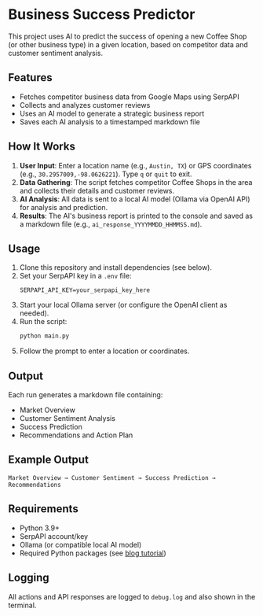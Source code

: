 
# Business Success Predictor

This project uses AI to predict the success of opening a new Coffee Shop (or other business type) in a given location, based on competitor data and customer sentiment analysis.

## Features
- Fetches competitor business data from Google Maps using SerpAPI
- Collects and analyzes customer reviews
- Uses an AI model to generate a strategic business report
- Saves each AI analysis to a timestamped markdown file

## How It Works
1. **User Input**: Enter a location name (e.g., `Austin, TX`) or GPS coordinates (e.g., `30.2957009,-98.0626221`). Type `q` or `quit` to exit.
2. **Data Gathering**: The script fetches competitor Coffee Shops in the area and collects their details and customer reviews.
3. **AI Analysis**: All data is sent to a local AI model (Ollama via OpenAI API) for analysis and prediction.
4. **Results**: The AI's business report is printed to the console and saved as a markdown file (e.g., `ai_response_YYYYMMDD_HHMMSS.md`).

## Usage
1. Clone this repository and install dependencies (see below).
2. Set your SerpAPI key in a `.env` file:
	```env
	SERPAPI_API_KEY=your_serpapi_key_here
	```
3. Start your local Ollama server (or configure the OpenAI client as needed).
4. Run the script:
	```bash
	python main.py
	```
5. Follow the prompt to enter a location or coordinates.

## Output
Each run generates a markdown file containing:
- Market Overview
- Customer Sentiment Analysis
- Success Prediction
- Recommendations and Action Plan

## Example Output
```
Market Overview → Customer Sentiment → Success Prediction → Recommendations
```

## Requirements
- Python 3.9+
- SerpAPI account/key
- Ollama (or compatible local AI model)
- Required Python packages (see [blog tutorial]())

## Logging
All actions and API responses are logged to `debug.log` and also shown in the terminal.
